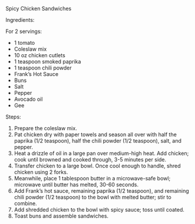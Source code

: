 Spicy Chicken Sandwiches

Ingredients:

For 2 servings:
- 1 tomato
- Coleslaw mix
- 10 oz chicken cutlets
- 1 teaspoon smoked paprika
- 1 teaspoon chili powder
- Frank’s Hot Sauce
- Buns
- Salt
- Pepper
- Avocado oil
- Gee

Steps:
1. Prepare the coleslaw mix.
2. Pat chicken dry with paper towels and season all over with half the paprika (1/2 teaspoon), half the chili powder (1/2 teaspoon), salt, and pepper.
3. Heat a drizzle of oil in a large pan over medium-high heat. Add chicken; cook until browned and cooked through, 3-5 minutes per side.
4. Transfer chicken to a large bowl. Once cool enough to handle, shred chicken using 2 forks.
5. Meanwhile, place 1 tablespoon butter in a microwave-safe bowl; microwave until butter has melted, 30-60 seconds.
6. Add Frank’s hot sauce, remaining paprika (1/2 teaspoon), and remaining chili powder (1/2 teaspoon) to the bowl with melted butter; stir to combine.
7. Add shredded chicken to the bowl with spicy sauce; toss until coated.
8. Toast buns and assemble sandwiches.
